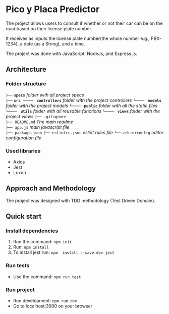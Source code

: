 # Pico y Placa Predictor

The project allows users to consult if whether or not their car can be on the road based on their license plate number.

It receives as inputs the license plate number(the whole number e.g., PBX-1234), a date (as a String), and a time.

The project was done with JavaScript, NodeJs, and Express.js.
  
 
## Architecture

### Folder structure
`├──` **`specs`**   _folder with all project specs_  
`├──` **`src`** 
`└──── ` **`controllers`**  _folder with the project controllers_
`└──── ` **`models`** _folder with the project models_
`└──── ` **`public`** _folder with all the static files_
`└──── ` **`utils`** _folder with all reusable functions_
`└──── ` **`views`** _folder with the project views_
`├── .gitignore`  
`├── README.md` _The main readme_  
`├── app.js` _main javascript file_  
`├── package.json`
`├── eslintrc.json` _eslint rules file_ 
`└──.editorconfig` _editor configuration file_ 

### Used libraries
- Axios
- Jest
- Luxon

## Approach and Methodology

The project was designed with TDD methodology (Test Driven Domain).

## Quick start

### Install dependencies

 1. Run the command: `npm init`
 2. Run: `npm install`
 3. To install jest run: `npm  install --save-dev jest`

### Run tests

 - Use the command: `npm run test`

 ### Run project

 - Run development: `npm run dev`
 - Go to localhost:3000 on your browser
